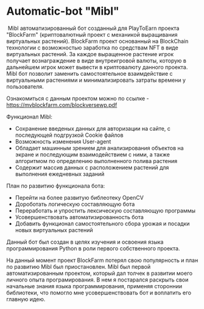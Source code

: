 # Automatic-bot "Mibl"

 Mibl автоматизированный бот созданный для PlayToEarn проекта "BlockFarm" (криптовалютный проект с механикой выращивания виртуальных растений).
 BlockFarm проект основанный на BlockChain технологии с возможностью заработка по средствам NFT в виде виртуальных растений. За каждое выращенное растение игрок получает вознаграждение в виде внутреигровой валюты, которую в дальнейшем игрок может вывести в криптовалюту данного проекта. Mibl бот позволит заменить самостоятельное взаимдействие с виртуальными растениями и минимализировать затраты времени у пользователя. 
 
Ознакомиться с данным проектом можно по ссылке -  https://mvblockfarm.com/blockversewp.pdf

Функционал Mibl:
- Сохранение введеных данных для авторизации на сайте, с последующей подгрузкой Cookie файлов
- Возможность изменения User-agent
- Обладает машинным зрением для анализирования объектов на экране и последующим взаимодействием с ними, а также алгоритмом по определению выполненного полива растения
- Содержит массив данных с расположением растений для выполнения ежедневных заданий

План по развитию функционала бота:
- Перейти на более развитую библеотеку OpenCV
- Дороботать логическую составляющую бота
- Переработать и упростить лексическую составляющую программы 
- Усовершенствовать автоматизированность бота
- Добавить функционал самостоятельного сбора урожая и посадки новых виртуальных растений

Данный бот был создан в целях изучения и освоения языка программирования Python в роли первого собственного проекта.

На данный момент проект BlockFarm потерял свою популярность и план по развитию Mibl был приостановлен. Mibl был первой автоматизированным проектом, который дал толчек в развитии моего личного опыта програмирования. В нем я постарался раскрыть свои начальные знания языка программирования, применяя стороннии библиотеки, что помогло мне усовершенствовать бот и воплатить его главную идею. 
